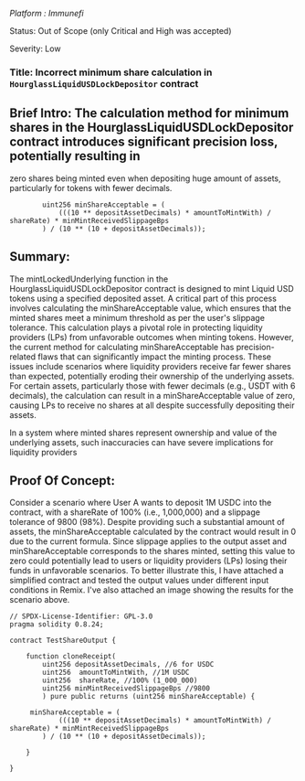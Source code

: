 *Platform : Immunefi*

Status: Out of Scope (only Critical and High was accepted)

Severity: Low

### Title: Incorrect minimum share calculation in `HourglassLiquidUSDLockDepositor` contract

## Brief Intro: The calculation method for minimum shares in the HourglassLiquidUSDLockDepositor contract introduces significant precision loss, potentially resulting in 
zero shares being minted even when depositing huge amount of assets, particularly for tokens with fewer decimals.

```solidity
        uint256 minShareAcceptable = (
            (((10 ** depositAssetDecimals) * amountToMintWith) / shareRate) * minMintReceivedSlippageBps
        ) / (10 ** (10 + depositAssetDecimals));
```

## Summary:
The mintLockedUnderlying function in the HourglassLiquidUSDLockDepositor contract is designed to mint Liquid USD tokens using a specified deposited asset. A critical 
part of this process involves calculating the minShareAcceptable value, which ensures that the minted shares meet a minimum threshold as per the user's slippage tolerance. 
This calculation plays a pivotal role in protecting liquidity providers (LPs) from unfavorable outcomes when minting tokens.
However, the current method for calculating minShareAcceptable has precision-related flaws that can significantly impact the minting process. These issues include scenarios
where liquidity providers receive far fewer shares than expected, potentially eroding their ownership of the underlying assets. For certain assets, particularly those with 
fewer decimals (e.g., USDT with 6 decimals), the calculation can result in a minShareAcceptable value of zero, causing LPs to receive no shares at all despite successfully depositing their assets.

In a system where minted shares represent ownership and value of the underlying assets, such inaccuracies can have severe implications for liquidity providers

## Proof Of Concept:
Consider a scenario where User A wants to deposit 1M USDC into the contract, with a shareRate of 100% (i.e., 1,000,000) and a slippage tolerance of 9800 (98%). Despite providing 
such a substantial amount of assets, the minShareAcceptable calculated by the contract would result in 0 due to the current formula.
Since slippage applies to the output asset and minShareAcceptable corresponds to the shares minted, setting this value to zero could potentially lead to users or liquidity 
providers (LPs) losing their funds in unfavorable scenarios.
To better illustrate this, I have attached a simplified contract and tested the output values under different input conditions in Remix. I've also attached an image showing the results for 
the scenario above.

```solidity
// SPDX-License-Identifier: GPL-3.0
pragma solidity 0.8.24;

contract TestShareOutput {

    function cloneReceipt(
        uint256 depositAssetDecimals, //6 for USDC
        uint256  amountToMintWith, //1M USDC
        uint256  shareRate, //100% (1_000_000)
        uint256 minMintReceivedSlippageBps //9800
        ) pure public returns (uint256 minShareAcceptable) {

     minShareAcceptable = (
            (((10 ** depositAssetDecimals) * amountToMintWith) / shareRate) * minMintReceivedSlippageBps
        ) / (10 ** (10 + depositAssetDecimals)); 

    }

}
```
